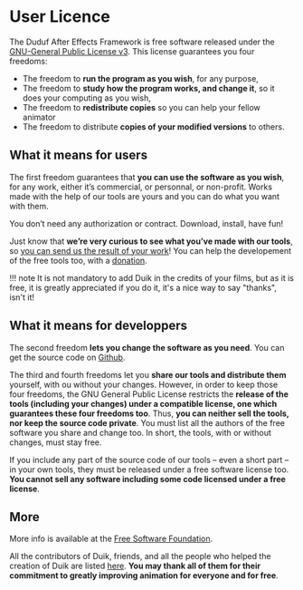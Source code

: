 # User Licence

The Duduf After Effects Framework is free software released under the [GNU-General Public License v3](https://github.com/Rainbox-dev/DuAEF_Duik/blob/master/LICENSE). This license guarantees you four freedoms:

- The freedom to **run the program as you wish**, for any purpose,  
- The freedom to **study how the program works, and change it**, so it does your computing as you wish,  
- The freedom to **redistribute copies** so you can help your fellow animator  
- The freedom to distribute **copies of your modified versions** to others.

## What it means for users

The first freedom guarantees that **you can use the software as you wish**, for any work, either it’s commercial, or personnal, or non-profit. Works made with the help of our tools are yours and you can do what you want with them.

You don’t need any authorization or contract. Download, install, have fun!

Just know that **we’re very curious to see what you’ve made with our tools**, so [you can send us the result of your work](https://rainboxprod.coop/en/#contact)! You can help the developement of the free tools too, with a [donation](donation.md).

!!! note
    It is not mandatory to add Duik in the credits of your films, but as it is free, it is greatly appreciated if you do it, it's a nice way to say "thanks", isn't it!

## What it means for developpers

The second freedom **lets you change the software as you need**. You can get the source code on [Github](https://github.com/Rainbox-dev/DuAEF_Duik/).

The third and fourth freedoms let you **share our tools and distribute them** yourself, with ou without your changes. However, in order to keep those four freedoms, the GNU General Public License restricts the **release of the tools (including your changes) under a compatible license, one which guarantees these four freedoms too**. Thus, **you can neither sell the tools, nor keep the source code private**. You must list all the authors of the free software you share and change too. In short, the tools, with or without changes, must stay free.

If you include any part of the source code of our tools – even a short part – in your own tools, they must be released under a free software license too. **You cannot sell any software including some code licensed under a free license**.

## More

More info is available at the [Free Software Foundation](http://www.fsf.org).

All the contributors of Duik, friends, and all the people who helped the creation of Duik are listed [here](credits.md). **You may thank all of them for their commitment to greatly improving animation for everyone and for free**.
